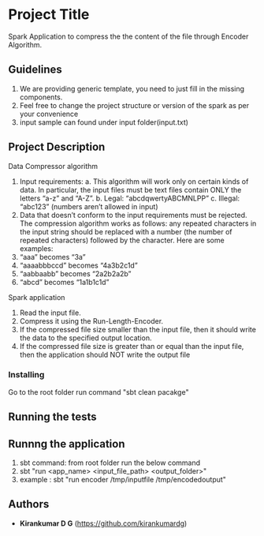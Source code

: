 # Project Title
Spark Application to compress the the content of the file through Encoder Algorithm.

## Guidelines
1. We are providing generic template, you need to just fill in the missing components.
2. Feel free to change the project structure or version of the spark as per your convenience
3. input sample can found under input folder(input.txt)


## Project Description

Data Compressor algorithm
1. Input requirements:
a. This algorithm will work only on certain kinds of data. In particular, the input files
must be text files contain ONLY the letters “a-z” and “A-Z”.
b. Legal: “abcdqwertyABCMNLPP”
c. Illegal: “abc123” (numbers aren’t allowed in input)
2. Data that doesn’t conform to the input requirements must be rejected.
The compression algorithm works as follows: any repeated characters in the input string should be replaced with a number (the number of repeated characters) followed by the character. Here are some examples:
1. “aaa” becomes “3a”
2. “aaaabbbccd” becomes “4a3b2c1d”
3. “aabbaabb” becomes “2a2b2a2b”
4. “abcd” becomes “1a1b1c1d”


Spark application


1. Read the input file.
2. Compress it using the Run-Length-Encoder.
3. If the compressed file size smaller than the input file, then it should write the data to the
specified output location.
4. If the compressed file size is greater than or equal than the input file, then the application
should NOT write the output file


### Installing

Go to the root folder run command "sbt clean pacakge"


## Running the tests


## Runnng the application

1. sbt command: from root folder run the below command
2. sbt "run <app_name> <input_file_path> <output_folder>"
3. example : sbt "run encoder /tmp/inputfile /tmp/encodedoutput"


## Authors

* **Kirankumar D G** (https://github.com/kirankumardg)





